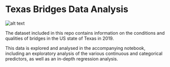 # Texas Bridges Data Analysis

![alt text](https://s.hdnux.com/photos/35/45/70/7757365/3/rawImage.jpg)

The dataset included in this repo contains information on the conditions and qualities of bridges in the US state of Texas in 2019.

This data is explored and analysed in the accompanying notebook, including an exploratory analysis of the various continuous and categorical predictors, as well as an in-depth regression analysis.
